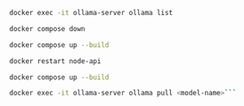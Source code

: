 ```bash
docker exec -it ollama-server ollama list
```

```bash
docker compose down
```

```bash
docker compose up --build
```

```bash
docker restart node-api
```

```bash
docker compose up --build
```

````bash
docker exec -it ollama-server ollama pull <model-name>```


````

